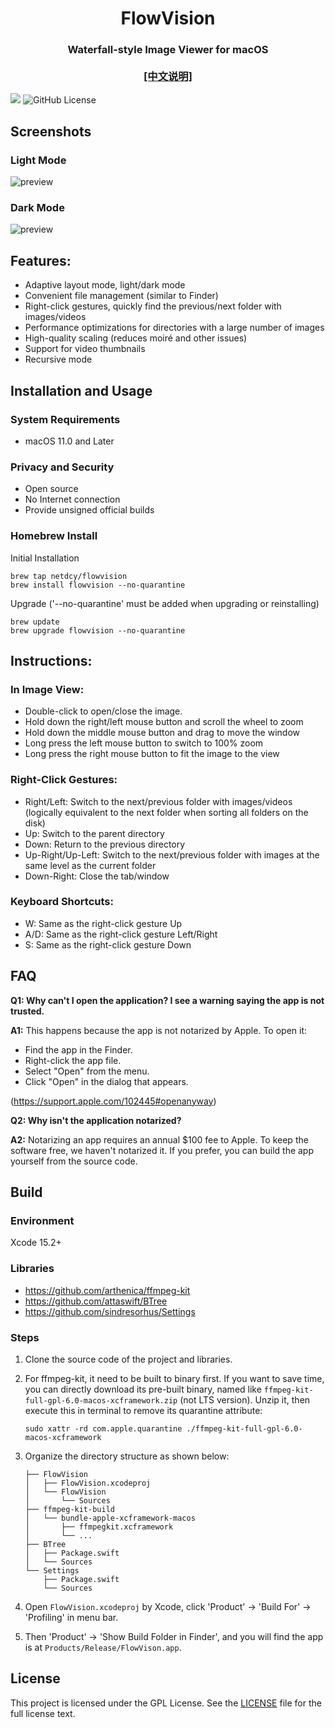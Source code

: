 
<p align="center">
<h1 align="center">FlowVision</h1>
<h3 align="center">Waterfall-style Image Viewer for macOS<br><br><a href="./README_zh.md">[中文说明]</a></h3> 
</p>

[![](https://img.shields.io/github/release/netdcy/FlowVision.svg)](https://github.com/netdcy/FlowVision/releases/latest?color=blue "GitHub release") ![GitHub License](https://img.shields.io/github/license/netdcy/FlowVision?color=blue)


## Screenshots

### Light Mode
![preview](https://netdcy.github.io/FlowVision/docs/preview_2.png)

### Dark Mode
![preview](https://netdcy.github.io/FlowVision/docs/preview_1.png)

## Features:
 - Adaptive layout mode, light/dark mode
 - Convenient file management (similar to Finder)
 - Right-click gestures, quickly find the previous/next folder with images/videos
 - Performance optimizations for directories with a large number of images
 - High-quality scaling (reduces moiré and other issues)
 - Support for video thumbnails
 - Recursive mode

## Installation and Usage

### System Requirements

 - macOS 11.0 and Later

### Privacy and Security

 - Open source
 - No Internet connection
 - Provide unsigned official builds

### Homebrew Install

Initial Installation
```
brew tap netdcy/flowvision
brew install flowvision --no-quarantine
```
Upgrade ('--no-quarantine' must be added when upgrading or reinstalling)
```
brew update
brew upgrade flowvision --no-quarantine
```

## Instructions:
### In Image View:
 - Double-click to open/close the image. 
 - Hold down the right/left mouse button and scroll the wheel to zoom
 - Hold down the middle mouse button and drag to move the window
 - Long press the left mouse button to switch to 100% zoom
 - Long press the right mouse button to fit the image to the view
### Right-Click Gestures:
 - Right/Left: Switch to the next/previous folder with images/videos (logically equivalent to the next folder when sorting all folders on the disk)
 - Up: Switch to the parent directory
 - Down: Return to the previous directory
 - Up-Right/Up-Left: Switch to the next/previous folder with images at the same level as the current folder
 - Down-Right: Close the tab/window
### Keyboard Shortcuts:
 - W: Same as the right-click gesture Up
 - A/D: Same as the right-click gesture Left/Right
 - S: Same as the right-click gesture Down

## FAQ

**Q1: Why can't I open the application? I see a warning saying the app is not trusted.**

**A1:** This happens because the app is not notarized by Apple. To open it:
- Find the app in the Finder.
- Right-click the app file.
- Select "Open" from the menu.
- Click "Open" in the dialog that appears.

(https://support.apple.com/102445#openanyway)

**Q2: Why isn't the application notarized?**

**A2:** Notarizing an app requires an annual $100 fee to Apple. To keep the software free, we haven't notarized it. If you prefer, you can build the app yourself from the source code.

## Build

### Environment

Xcode 15.2+

### Libraries

 - https://github.com/arthenica/ffmpeg-kit
 - https://github.com/attaswift/BTree
 - https://github.com/sindresorhus/Settings

### Steps

1. Clone the source code of the project and libraries.
2. For ffmpeg-kit, it need to be built to binary first. If you want to save time, you can directly download its pre-built binary, named like `ffmpeg-kit-full-gpl-6.0-macos-xcframework.zip` (not LTS version). Unzip it, then execute this in terminal to remove its quarantine attribute:

    ```
    sudo xattr -rd com.apple.quarantine ./ffmpeg-kit-full-gpl-6.0-macos-xcframework
    ```

3. Organize the directory structure as shown below:

    ```
    ├── FlowVision
    │   ├── FlowVision.xcodeproj
    │   └── FlowVision
    │       └── Sources
    ├── ffmpeg-kit-build
    │   └── bundle-apple-xcframework-macos
    │       ├── ffmpegkit.xcframework
    │       └── ...
    ├── BTree
    │   ├── Package.swift
    │   └── Sources
    └── Settings
        ├── Package.swift
        └── Sources
    ```

4. Open `FlowVision.xcodeproj` by Xcode, click 'Product' -> 'Build For' -> 'Profiling' in menu bar.
5. Then 'Product' -> 'Show Build Folder in Finder', and you will find the app is at `Products/Release/FlowVison.app`.

## License

This project is licensed under the GPL License. See the [LICENSE](https://github.com/netdcy/FlowVision/blob/main/LICENSE) file for the full license text.
